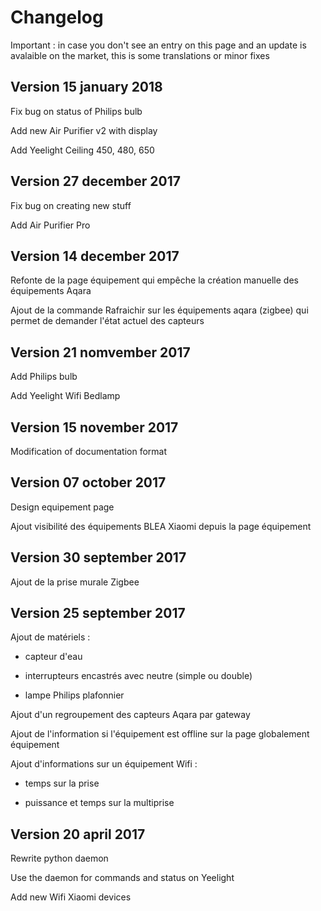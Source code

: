 # Changelog

Important : in case you don't see an entry on this page and an update is avalaible on the market, this is some translations or minor fixes

## Version 15 january 2018

Fix bug on status of Philips bulb

Add new Air Purifier v2 with display

Add Yeelight Ceiling 450, 480, 650

## Version 27 december 2017

Fix bug on creating new stuff

Add Air Purifier Pro

## Version 14 december 2017

Refonte de la page équipement qui empêche la création manuelle des équipements Aqara

Ajout de la commande Rafraichir sur les équipements aqara (zigbee) qui permet de demander l'état actuel des capteurs

## Version 21 nomvember 2017

Add Philips bulb

Add Yeelight Wifi Bedlamp

## Version 15 november 2017

Modification of documentation format

## Version 07 october 2017

Design equipement page

Ajout visibilité des équipements BLEA Xiaomi depuis la page équipement

## Version 30 september 2017

Ajout de la prise murale Zigbee

## Version 25 september 2017

Ajout de matériels :

* capteur d'eau

* interrupteurs encastrés avec neutre (simple ou double)

* lampe Philips plafonnier


Ajout d'un regroupement des capteurs Aqara par gateway

Ajout de l'information si l'équipement est offline sur la page globalement équipement

Ajout d'informations sur un équipement Wifi :

* temps sur la prise

* puissance et temps sur la multiprise

## Version 20 april 2017

Rewrite python daemon

Use the daemon for commands and status on Yeelight

Add new Wifi Xiaomi devices
